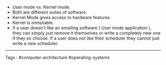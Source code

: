 - User mode vs. Kernel mode. 
- Both are different suites of software.
- Kernel Mode gives access to hardware features. 
- Kernel is immutable. 
- If a user doesn't like an emailing software ( User mode application ), they can simply just remove it themselves or write a completely new one if they so choose. If a user does not like their scheduler they cannot just write a new scheduler. 
___
Tags : #computer-architecture #operating-systems 